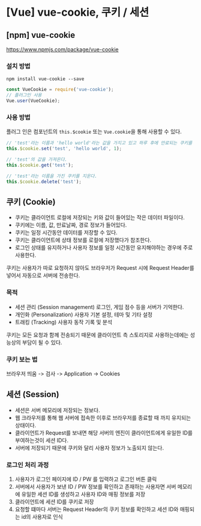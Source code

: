 # [Vue] vue-cookie, 쿠키 / 세션

## [npm] vue-cookie
https://www.npmjs.com/package/vue-cookie

### 설치 방법
```
npm install vue-cookie --save
```
```js
const VueCookie = require('vue-cookie');
// 플러그인 사용
Vue.user(VueCookie);
```

### 사용 방법
플러그 인은 컴포넌트의 `this.$cookie` 또는 `Vue.cookie`을 통해 사용할 수 있다.

```js
// 'test'라는 이름과 'hello world'라는 값을 가지고 있고 하루 후에 만료되는 쿠키를 만든다.
this.$cookie.set('test', 'hello world', 1);

// 'test'의 값을 가져온다.
this.$cookie.get('test');

// 'test'라는 이름을 가진 쿠키를 지운다.
this.$cookie.delete('test');
```

## 쿠키 (Cookie)
- 쿠키는 클라이언트 로컬에 저장되는 키와 값이 들어있는 작은 데이터 파일이다.
- 쿠키에는 이름, 값, 만료날짜, 경로 정보가 들어있다.
- 쿠키는 일정 시간동안 데이터를 저장할 수 있다.
- 쿠키는 클라이언트에 상태 정보를 로컬에 저장했다가 참조한다.
- 로그인 상태를 유지하거나 사용자 정보를 일정 시간동안 유지해야하는 경우에 주로 사용한다.

쿠키는 사용자가 따로 요청하지 않아도 브라우저가 Request 시에 Request Header를 넣어서 자동으로 서버에 전송한다.

### 목적

- 세션 관리 (Session management)
	로그인, 게임 점수 등을 서버가 기억한다.
- 개인화 (Personalization)
	사용자 기본 설정, 테마 및 기타 설정
- 트래킹 (Tracking)
	사용자 동작 기록 및 분석

쿠키는 모든 요청과 함께 전송되기 때문에 클라이언트 측 스토리지로 사용하는데에는 성능상의 부담이 될 수 있다.

### 쿠키 보는 법
브라우저 띄움 -> 검사 -> Application -> Cookies

## 세션 (Session)

- 세션은 서버 메모리에 저장되는 정보다.
- 웹 크라우저를 통해 웹 서버에 접속한 이후로 브라우저를 종료할 때 까지 유지되는 상태이다.
- 클라이언트가 Request를 보내면 해당 서버의 엔진이 클라이언트에게 유일한 ID를 부여하는것이 세션 ID다.
- 서버에 저장되기 때문에 쿠키와 달리 사용자 정보가 노출되지 않는다.

### 로그인 처리 과정

1. 사용자가 로그인 페이지에 ID / PW 를 입력하고 로그인 버튼 클릭
2. 서버에서 사용자가 보낸 ID / PW 정보를 확인하고 존재하는 사용자면 서버 메모리에 유일한 세션 ID를 생성하고 사용자 ID와 매핑 정보를 저장
3. 클라이언트에 세션 ID를 쿠키로 저장
4. 요청할 떄마다 서버는 Request Header의 쿠키 정보를 확인하고 세션 ID와 매핑되는 id의 사용자로 인식